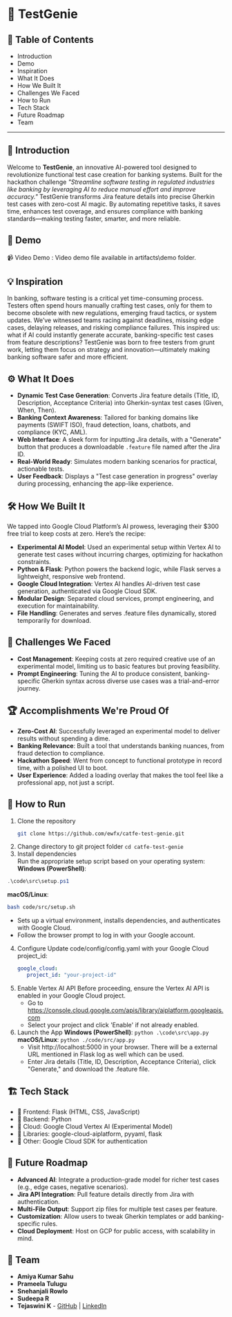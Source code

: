 # 🚀 TestGenie

## 📌 Table of Contents
- Introduction
- Demo
- Inspiration
- What It Does
- How We Built It
- Challenges We Faced
- How to Run
- Tech Stack
- Future Roadmap
- Team

---

## 🎯 Introduction
Welcome to **TestGenie**, an innovative AI-powered tool designed to revolutionize functional test case creation for banking systems. Built for the hackathon challenge *"Streamline software testing in regulated industries like banking by leveraging AI to reduce manual effort and improve accuracy."* TestGenie transforms Jira feature details into precise Gherkin test cases with zero-cost AI magic. By automating repetitive tasks, it saves time, enhances test coverage, and ensures compliance with banking standards—making testing faster, smarter, and more reliable.

## 🎥 Demo
📹 Video Demo : Video demo file available in artifacts\demo folder. 

## 💡 Inspiration
In banking, software testing is a critical yet time-consuming process. Testers often spend hours manually crafting test cases, only for them to become obsolete with new regulations, emerging fraud tactics, or system updates. We’ve witnessed teams racing against deadlines, missing edge cases, delaying releases, and risking compliance failures. This inspired us: what if AI could instantly generate accurate, banking-specific test cases from feature descriptions? TestGenie was born to free testers from grunt work, letting them focus on strategy and innovation—ultimately making banking software safer and more efficient.

## ⚙️ What It Does
- **Dynamic Test Case Generation**: Converts Jira feature details (Title, ID, Description, Acceptance Criteria) into Gherkin-syntax test cases (Given, When, Then).
- **Banking Context Awareness**: Tailored for banking domains like payments (SWIFT ISO), fraud detection, loans, chatbots, and compliance (KYC, AML).
- **Web Interface**: A sleek form for inputting Jira details, with a "Generate" button that produces a downloadable `.feature` file named after the Jira ID.
- **Real-World Ready**: Simulates modern banking scenarios for practical, actionable tests.
- **User Feedback**: Displays a "Test case generation in progress" overlay during processing, enhancing the app-like experience.

## 🛠️ How We Built It
We tapped into Google Cloud Platform’s AI prowess, leveraging their $300 free trial to keep costs at zero. Here’s the recipe:
- **Experimental AI Model**: Used an experimental setup within Vertex AI to generate test cases without incurring charges, optimizing for hackathon constraints.
- **Python & Flask**: Python powers the backend logic, while Flask serves a lightweight, responsive web frontend.
- **Google Cloud Integration**: Vertex AI handles AI-driven test case generation, authenticated via Google Cloud SDK.
- **Modular Design**: Separated cloud services, prompt engineering, and execution for maintainability.
- **File Handling**: Generates and serves .feature files dynamically, stored temporarily for download.

## 🚧 Challenges We Faced
- **Cost Management**: Keeping costs at zero required creative use of an experimental model, limiting us to basic features but proving feasibility.
- **Prompt Engineering**: Tuning the AI to produce consistent, banking-specific Gherkin syntax across diverse use cases was a trial-and-error journey.

## 🏆 Accomplishments We're Proud Of
- **Zero-Cost AI**: Successfully leveraged an experimental model to deliver results without spending a dime.
- **Banking Relevance**: Built a tool that understands banking nuances, from fraud detection to compliance.
- **Hackathon Speed**: Went from concept to functional prototype in record time, with a polished UI to boot.
- **User Experience**: Added a loading overlay that makes the tool feel like a professional app, not just a script.

## 🏃 How to Run
1. Clone the repository  
   ```sh
   git clone https://github.com/ewfx/catfe-test-genie.git
   ```
2. Change directory to git project folder `cd catfe-test-genie`
3. Install dependencies  
   Run the appropriate setup script based on your operating system:
  **Windows (PowerShell)**:
  ```powershell
  .\code\src\setup.ps1
  ```
  **macOS/Linux**:
  ```sh
  bash code/src/setup.sh
  ```
   - Sets up a virtual environment, installs dependencies, and authenticates with Google Cloud.
   - Follow the browser prompt to log in with your Google account.
4. Configure
   Update code/config/config.yaml with your Google Cloud project_id:
   ```yaml
   google_cloud:
      project_id: "your-project-id"
   ```
5. Enable Vertex AI API
   Before proceeding, ensure the Vertex AI API is enabled in your Google Cloud project.
   - Go to https://console.cloud.google.com/apis/library/aiplatform.googleapis.com
   - Select your project and click 'Enable' if not already enabled.
6. Launch the App
   **Windows (PowerShell)**: `python .\code\src\app.py`
   **macOS/Linux**: `python ./code/src/app.py`
   - Visit http://localhost:5000 in your browser. There will be a external URL mentioned in Flask log as well which can be used.
   - Enter Jira details (Title, ID, Description, Acceptance Criteria), click "Generate," and download the .feature file.

## 🏗️ Tech Stack
- 🔹 Frontend: Flask (HTML, CSS, JavaScript)
- 🔹 Backend: Python
- 🔹 Cloud: Google Cloud Vertex AI (Experimental Model)
- 🔹 Libraries: google-cloud-aiplatform, pyyaml, flask
- 🔹 Other: Google Cloud SDK for authentication

## 🔮 Future Roadmap
- **Advanced AI**: Integrate a production-grade model for richer test cases (e.g., edge cases, negative scenarios).
- **Jira API Integration**: Pull feature details directly from Jira with authentication.
- **Multi-File Output**: Support zip files for multiple test cases per feature.
- **Customization**: Allow users to tweak Gherkin templates or add banking-specific rules.
- **Cloud Deployment**: Host on GCP for public access, with scalability in mind.

## 👥 Team
- **Amiya Kumar Sahu**
- **Prameela Tulugu**
- **Snehanjali Rowlo**
- **Sudeepa R**
- **Tejaswini K** - [GitHub](#) | [LinkedIn](#)
